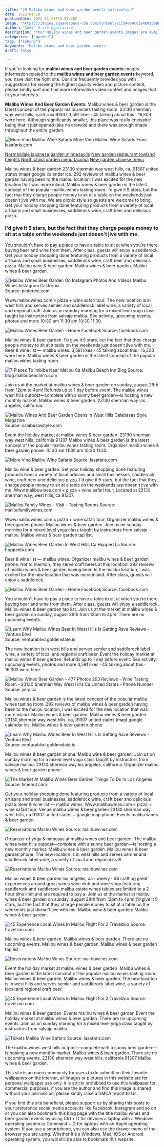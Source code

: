 ```yaml
---
title: "39 Malibu wines and beer garden events information"
date: 2022-01-19
publishDate: 2022-06-21T10:53:28Z
image: "https://images.squarespace-cdn.com/content/v1/54ee9cd1e4b0186d6a4f014b/1567831826142-6W9OI3U675IG34BGP7GD/ICA_MalibuSafari_2018-49.jpg?format=1500w"
author: "Ines" # use capitalize
description: "Your Malibu wines and beer garden events images are available. Malibu wines and beer garden events are a topic that is being searched for and liked by netizens now. You can Get the Malibu wines and beer garden events files here. Download all free images."
categories: ["garden"]
tags: ["iphone"]
keywords: "Malibu wines and beer garden events"
draft: false

---
```


If you're looking for **malibu wines and beer garden events** images information related to the **malibu wines and beer garden events** keyword, you have visit the right  site.  Our site frequently  provides you with  suggestions  for viewing  the highest  quality video and picture  content, please kindly surf and find more informative video content and images  that fit your interests.

**Malibu Wines And Beer Garden Events**. Malibu wines &amp; beer garden is the latest concept of the popular malibu wines tasting room. 23130 sherman way west hills, california 91307 3,591 likes · 45 talking about this · 16,303 were here. Although significantly smaller, this place was really enjoyable being that it just opened (aka no crowds) and there was enough shade throughout the entire garden.

![More Vino Malibu Wine Safaris](https://images.squarespace-cdn.com/content/v1/54ee9cd1e4b0186d6a4f014b/1425453987131-YUQ0Y2KPIKEIZF5UTPEN/MalibuFamilyWines-289.jpg?format=2500w "More Vino Malibu Wine Safaris")
More Vino Malibu Wine Safaris From lasafaris.com

[Normandale japanese garden minneapolis](/normandale-japanese-garden-minneapolis/)
[New garden restaurant rowland heights](/new-garden-restaurant-rowland-heights/)
[North china garden menu tacoma](/north-china-garden-menu-tacoma/)
[New garden chinese menu](/new-garden-chinese-menu/)

Malibu wines &amp; beer garden 23130 sherman way west hills, ca, 91307 united states (map) google calendar ics. 292 reviews of malibu wines &amp; beer garden having been to the malibu location, i was excited for the new location that was more inland. Malibu wines &amp; beer garden is the latest concept of the popular malibu wines tasting room. I&#039;d give it 5 stars, but the fact that they charge people money to sit at a table on the weekends just doesn&#039;t jive with me. We are picnic style so guests are welcome to bring. Get your holiday shopping done featuring products from a variety of local artisans and small businesses, saddlerock wine, craft beer and delicious pizza.

### I&#039;d give it 5 stars, but the fact that they charge people money to sit at a table on the weekends just doesn&#039;t jive with me.

You shouldn&#039;t have to pay a place to have a table to sit at when you&#039;re there buying beer and wine from them. After class, guests will enjoy a saddlerock. Get your holiday shopping done featuring products from a variety of local artisans and small businesses, saddlerock wine, craft beer and delicious pizza. Malibu wine &amp; beer garden: Malibu wines &amp; beer garden. Malibu wines &amp; beer garden.


![Malibu Wines Beer Garden On Instagram Photos And Videos Malibu Wines Instagram California](https://i.pinimg.com/originals/49/b0/3b/49b03b674bfcb6d0e88ef3e80ce855fc.png "Malibu Wines Beer Garden On Instagram Photos And Videos Malibu Wines Instagram California")
Source: pinterest.com

Www.malibuwines.com « pizza + wine safari tour; The new location is in west hills and serves semler and saddlerock label wine, a variety of local and regional craft. Join us on sunday morning for a mixed level yoga class taught by instructors from salvaje malibu. See activity, upcoming events, photos and more 10:30 am 11:30 am 10:30 11:30.

![Malibu Wines Beer Garden - Home Facebook](https://lookaside.fbsbx.com/lookaside/crawler/media/?media_id=265952477481117 "Malibu Wines Beer Garden - Home Facebook")
Source: facebook.com

Malibu wines &amp; beer garden. I&#039;d give it 5 stars, but the fact that they charge people money to sit at a table on the weekends just doesn&#039;t jive with me. Beer &amp; wine list — malibu wines. 3,591 likes · 45 talking about this · 16,303 were here. Malibu wines &amp; beer garden is the latest concept of the popular malibu wines tasting room.

![7 Places To Imbibe Near Malibu Ca Malibu Beach Inn Blog](https://s3.amazonaws.com/blog.malibubeachinn.com/wp-content/uploads/2018/12/13123654/Malibu_Wines.jpg "7 Places To Imbibe Near Malibu Ca Malibu Beach Inn Blog")
Source: blog.malibubeachinn.com

Join us at the market at malibu wines &amp; beer garden on sunday, august 29th from 12pm to 4pm! Refunds up to 1 day before event. The malibu wines west hills outpost—complete with a sunny beer garden—is hosting a new monthly market. Malibu wines &amp; beer garden. 23130 sherman way los angeles, california.

![Malibu Wines And Beer Garden Opens In West Hills Calabasas Style Magazine](https://calabasasstyle.com/wp-content/uploads/2019/02/malibu-wines.png "Malibu Wines And Beer Garden Opens In West Hills Calabasas Style Magazine")
Source: calabasasstyle.com

Event the holiday market at malibu wines &amp; beer garden. 23130 sherman way west hills, california 91307 Malibu wines &amp; beer garden is the latest concept of the popular malibu wines tasting room. Organizer malibu wines &amp; beer garden phone: 10:30 am 11:30 am 10:30 11:30.

![More Vino Malibu Wine Safaris](https://images.squarespace-cdn.com/content/v1/54ee9cd1e4b0186d6a4f014b/1425453987131-YUQ0Y2KPIKEIZF5UTPEN/MalibuFamilyWines-289.jpg?format=2500w "More Vino Malibu Wine Safaris")
Source: lasafaris.com

Malibu wine &amp; beer garden: Get your holiday shopping done featuring products from a variety of local artisans and small businesses, saddlerock wine, craft beer and delicious pizza. I&#039;d give it 5 stars, but the fact that they charge people money to sit at a table on the weekends just doesn&#039;t jive with me. Www.malibuwines.com « pizza + wine safari tour; Located at 23130 sherman way, west hills, ca 91307.

![Malibu Family Wines - Visit - Tasting Rooms](https://www.malibufamilywines.com/assets/client/Image/visit-garden.jpg "Malibu Family Wines - Visit - Tasting Rooms")
Source: malibufamilywines.com

Www.malibuwines.com « pizza + wine safari tour; Organizer malibu wines &amp; beer garden phone: Malibu wines &amp; beer garden. Join us on sunday morning for a mixed level yoga class taught by instructors from salvaje malibu. Malibu wines &amp; beer garden tap list.

![Malibu Wines Beer Garden In West Hills Ca Hopped La](https://hoppedla.com/wp-content/uploads/2018/10/malibuwinesbeergarden.jpg "Malibu Wines Beer Garden In West Hills Ca Hopped La")
Source: hoppedla.com

Beer &amp; wine list — malibu wines. Organizer malibu wines &amp; beer garden phone: Not to mention, they serve craft beers at this location! 292 reviews of malibu wines &amp; beer garden having been to the malibu location, i was excited for the new location that was more inland. After class, guests will enjoy a saddlerock.

![Malibu Wines Beer Garden - Home Facebook](https://lookaside.fbsbx.com/lookaside/crawler/media/?media_id=331422127600818 "Malibu Wines Beer Garden - Home Facebook")
Source: facebook.com

You shouldn&#039;t have to pay a place to have a table to sit at when you&#039;re there buying beer and wine from them. After class, guests will enjoy a saddlerock. Malibu wines &amp; beer garden tap list. Join us at the market at malibu wines &amp; beer garden on sunday, august 29th from 12pm to 4pm! There are no upcoming events.

![Learn Why Malibu Wines Beer In West Hills Is Getting Rave Reviews - Ventura Blvd](https://venturablvd.goldenstate.is/wp-content/uploads/2018/11/gardenMain.jpg "Learn Why Malibu Wines Beer In West Hills Is Getting Rave Reviews - Ventura Blvd")
Source: venturablvd.goldenstate.is

The new location is in west hills and serves semler and saddlerock label wine, a variety of local and regional craft beer. Event the holiday market at malibu wines &amp; beer garden. Refunds up to 1 day before event. See activity, upcoming events, photos and more 3,591 likes · 45 talking about this · 16,303 were here.

![Malibu Wines Beer Garden - 477 Photos 293 Reviews - Wine Tasting Room - 23130 Sherman Way West Hills Ca United States - Phone Number](https://s3-media0.fl.yelpcdn.com/bphoto/zFQgLik7O2-4DsRPnCi-Cg/l.jpg "Malibu Wines Beer Garden - 477 Photos 293 Reviews - Wine Tasting Room - 23130 Sherman Way West Hills Ca United States - Phone Number")
Source: yelp.ca

Malibu wines &amp; beer garden is the latest concept of the popular malibu wines tasting room. 292 reviews of malibu wines &amp; beer garden having been to the malibu location, i was excited for the new location that was more inland. Malibu wines &amp; beer garden. Malibu wines &amp; beer garden 23130 sherman way west hills, ca, 91307 united states (map) google calendar ics. Malibu wines &amp; beer garden phone:

![Learn Why Malibu Wines Beer In West Hills Is Getting Rave Reviews - Ventura Blvd](https://venturablvd.goldenstate.is/wp-content/uploads/2018/11/garden2Cont-1920x1920.jpg "Learn Why Malibu Wines Beer In West Hills Is Getting Rave Reviews - Ventura Blvd")
Source: venturablvd.goldenstate.is

Malibu wines &amp; beer garden phone: Malibu wine &amp; beer garden: Join us on sunday morning for a mixed level yoga class taught by instructors from salvaje malibu. 23130 sherman way los angeles, california. Organizer malibu wines &amp; beer garden phone:

![The Market At Malibu Wines Beer Garden Things To Do In Los Angeles](https://media.timeout.com/images/105413716/630/472/image.jpg "The Market At Malibu Wines Beer Garden Things To Do In Los Angeles")
Source: timeout.com

Get your holiday shopping done featuring products from a variety of local artisans and small businesses, saddlerock wine, craft beer and delicious pizza. Beer &amp; wine list — malibu wines. Www.malibuwines.com « pizza + wine safari tour; Venue malibu wines &amp; beer garden 23130 sherman way west hills, ca 91307 united states + google map phone: Events malibu wines &amp; beer garden

![Reservations Malibu Wines](https://images.squarespace-cdn.com/content/v1/5adea8f331d4dfcf0915636a/1525412248660-2FEV7IG1IBRZSECXPB4F/extra+large.png "Reservations Malibu Wines")
Source: malibuwines.com

Organizer of yoga &amp; mimosas at malibu wines and beer garden. The malibu wines west hills outpost—complete with a sunny beer garden—is hosting a new monthly market. Malibu wines &amp; beer garden. Malibu wines &amp; beer garden phone: The new location is in west hills and serves semler and saddlerock label wine, a variety of local and regional craft.

![Reservations Malibu Wines](https://images.squarespace-cdn.com/content/v1/5adea8f331d4dfcf0915636a/1549050594065-W33QYGOHREOADLKJJM3X/MALIBU+WINES+HOLIDAY-73.jpg "Reservations Malibu Wines")
Source: malibuwines.com

Malibu wines &amp; beer garden los angeles, ca · winery · $$ crafting great experiences around great wines wine club and wine shop featuring saddlerock and saddlerock malibu estate wines tables are limited to a 2 hour time limit and are required to pay a. Join us at the market at malibu wines &amp; beer garden on sunday, august 29th from 12pm to 4pm! I&#039;d give it 5 stars, but the fact that they charge people money to sit at a table on the weekends just doesn&#039;t jive with me. Malibu wine &amp; beer garden: Malibu wines &amp; beer garden.

![45 Experience Local Wines In Malibu Flight For 2 Travelzoo](https://ssl.tzoo-img.com/images/tzoo.105186.0.1065088.MalibuWinesBeerGarden-cp.jpg?width=1080 "45 Experience Local Wines In Malibu Flight For 2 Travelzoo")
Source: travelzoo.com

Malibu wines &amp; beer garden. Malibu wines &amp; beer garden. There are no upcoming events. Malibu wines &amp; beer garden. Malibu wines &amp; beer garden tap list.

![Reservations Malibu Wines](https://images.squarespace-cdn.com/content/v1/5adea8f331d4dfcf0915636a/1525412932721-AHYMIBTU3ZMNOKNQ8Q33/Gazebo "Reservations Malibu Wines")
Source: malibuwines.com

Event the holiday market at malibu wines &amp; beer garden. Malibu wines &amp; beer garden is the latest concept of the popular malibu wines tasting room. Malibu wines &amp; beer garden. Malibu wines &amp; beer garden. The new location is in west hills and serves semler and saddlerock label wine, a variety of local and regional craft beer.

![45 Experience Local Wines In Malibu Flight For 2 Travelzoo](https://ssl.tzoo-img.com/images/tzoo.105186.0.1115819.MalibuWinesBeerGarden-cp_v2_badge.jpg?v=1 "45 Experience Local Wines In Malibu Flight For 2 Travelzoo")
Source: travelzoo.com

Malibu wines &amp; beer garden. Events malibu wines &amp; beer garden Event the holiday market at malibu wines &amp; beer garden. There are no upcoming events. Join us on sunday morning for a mixed level yoga class taught by instructors from salvaje malibu.

![Tickets Malibu Wine Safaris](https://images.squarespace-cdn.com/content/v1/54ee9cd1e4b0186d6a4f014b/1567831826142-6W9OI3U675IG34BGP7GD/ICA_MalibuSafari_2018-49.jpg?format=1500w "Tickets Malibu Wine Safaris")
Source: lasafaris.com

The malibu wines west hills outpost—complete with a sunny beer garden—is hosting a new monthly market. Malibu wines &amp; beer garden. There are no upcoming events. 23130 sherman way west hills, california 91307 Malibu wines &amp; beer garden.

This site is an open community for users to do submittion their favorite wallpapers on the internet, all images or pictures in this website are for personal wallpaper use only, it is stricly prohibited to use this wallpaper for commercial purposes, if you are the author and find this image is shared without your permission, please kindly raise a DMCA report to Us.

If you find this site beneficial, please support us by sharing this posts to your preference social media accounts like Facebook, Instagram and so on or you can also bookmark this blog page with the title malibu wines and beer garden events by using Ctrl + D for devices a laptop with a Windows operating system or Command + D for laptops with an Apple operating system. If you use a smartphone, you can also use the drawer menu of the browser you are using. Whether it's a Windows, Mac, iOS or Android operating system, you will still be able to bookmark this website.
